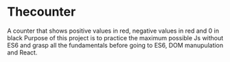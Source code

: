 # Thecounter
A counter that shows positive values in red, negative values in red and 0 in black
Purpose of this project is to practice the maximum possible Js without ES6 and grasp all the fundamentals before going to ES6, DOM manupulation and React.
